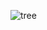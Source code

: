 ![tree](https://user-images.githubusercontent.com/5750408/100197101-32662e80-2f3d-11eb-9d48-9120be52b177.jpg)
